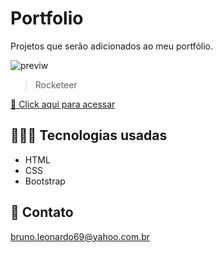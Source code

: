 # Portfolio
 Projetos que serão adicionados ao meu portfólio.

 ![previw](/assets/img/printscreen.png)

> Rocketeer

[🔗 Click aqui para acessar](https://brunoleonardodev.github.io/Portfolio/Rocketeer/index.html)

## 👨🏾‍💻 Tecnologias usadas

- HTML
- CSS
- Bootstrap

## 📩 Contato

bruno.leonardo69@yahoo.com.br